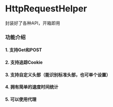 # HttpRequestHelper
封装好了各种API，开箱即用
### 功能介绍
#### 1. 支持Get和POST
#### 2. 支持追踪Cookie
#### 3. 支持自定义头部（能识别标准头部，也可单个设置）
#### 4. 拥有简单的速度时间统计
#### 5. 可以使用代理